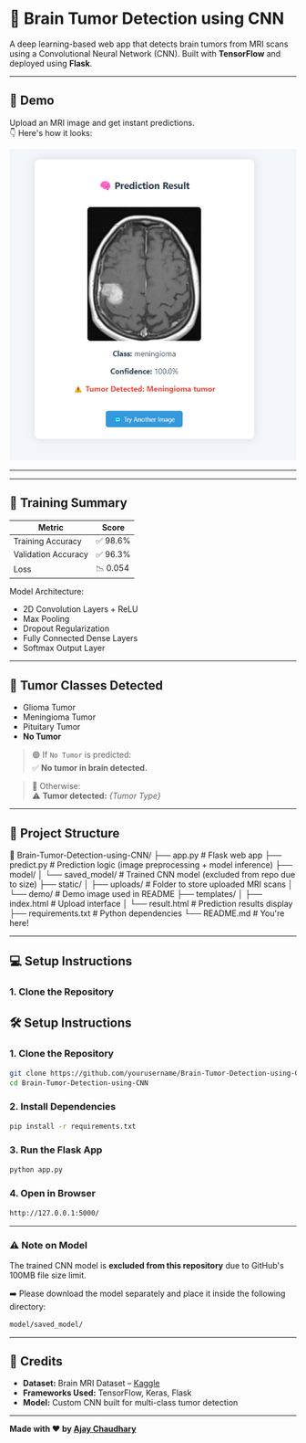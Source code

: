 # 🧠 Brain Tumor Detection using CNN

A deep learning-based web app that detects brain tumors from MRI scans using a Convolutional Neural Network (CNN). Built with **TensorFlow** and deployed using **Flask**.

---

## 🚀 Demo

Upload an MRI image and get instant predictions.  
👇 Here's how it looks:

![Prediction Result](static/Demo/img.png)

---

---

## 🧪 Training Summary

| Metric              | Score     |
|---------------------|-----------|
| Training Accuracy   | ✅ 98.6%   |
| Validation Accuracy | ✅ 96.3%   |
| Loss                | 📉 0.054   |

Model Architecture:
- 2D Convolution Layers + ReLU
- Max Pooling
- Dropout Regularization
- Fully Connected Dense Layers
- Softmax Output Layer

---

## 🧠 Tumor Classes Detected

- Glioma Tumor
- Meningioma Tumor
- Pituitary Tumor
- **No Tumor**

> 🟢 If `No Tumor` is predicted:  
> ✅ **No tumor in brain detected.**

> 🔴 Otherwise:  
> ⚠️ **Tumor detected:** _{Tumor Type}_

---


## 📁 Project Structure

📁 Brain-Tumor-Detection-using-CNN/
├── app.py                  # Flask web app
├── predict.py              # Prediction logic (image preprocessing + model inference)
├── model/
│   └── saved_model/        # Trained CNN model (excluded from repo due to size)
├── static/
│   ├── uploads/            # Folder to store uploaded MRI scans
│   └── demo/               # Demo image used in README
├── templates/
│   ├── index.html          # Upload interface
│   └── result.html         # Prediction results display
├── requirements.txt        # Python dependencies
└── README.md               # You're here!

---

## 💻 Setup Instructions

### 1. Clone the Repository

## 🛠️ Setup Instructions

### 1. Clone the Repository

```bash
git clone https://github.com/yourusername/Brain-Tumor-Detection-using-CNN.git
cd Brain-Tumor-Detection-using-CNN
```

### 2. Install Dependencies

```bash
pip install -r requirements.txt
```

### 3. Run the Flask App

```bash
python app.py
```

### 4. Open in Browser

```bash
http://127.0.0.1:5000/
```

---

### ⚠️ Note on Model

The trained CNN model is **excluded from this repository** due to GitHub's 100MB file size limit.

➡️ Please download the model separately and place it inside the following directory:

```bash
model/saved_model/
```

---

## 🙌 Credits

- **Dataset:** Brain MRI Dataset – [Kaggle](https://www.kaggle.com/datasets/masoudnickparvar/brain-tumor-mri-dataset)
- **Frameworks Used:** TensorFlow, Keras, Flask
- **Model:** Custom CNN built for multi-class tumor detection

---

**Made with ❤️ by [Ajay Chaudhary](https://github.com/ajaychaudhary2)**
